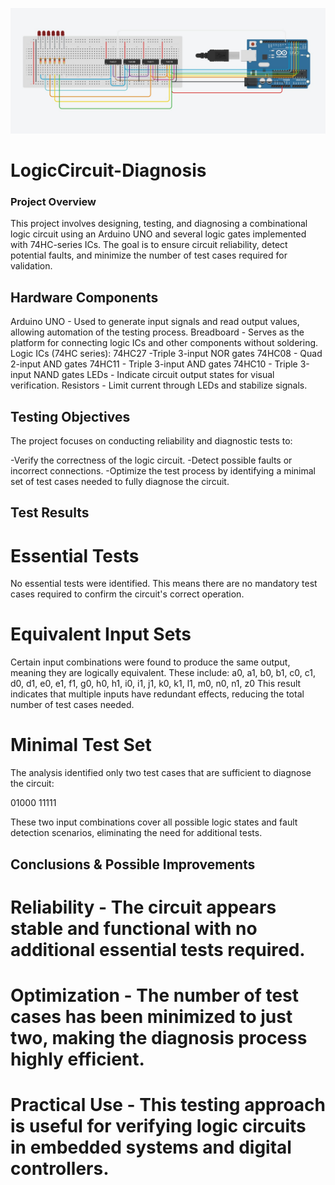 
![alt text](Schema.jpeg) 

# LogicCircuit-Diagnosis

### Project Overview
This project involves designing, testing, and diagnosing a combinational logic circuit using an Arduino UNO and several logic gates implemented with 74HC-series ICs. The goal is to ensure circuit reliability, detect potential faults, and minimize the number of test cases required for validation.

## Hardware Components
Arduino UNO - Used to generate input signals and read output values, allowing automation of the testing process.
Breadboard - Serves as the platform for connecting logic ICs and other components without soldering.
Logic ICs (74HC series):
74HC27 -Triple 3-input NOR gates
74HC08 - Quad 2-input AND gates
74HC11 - Triple 3-input AND gates
74HC10 - Triple 3-input NAND gates
LEDs - Indicate circuit output states for visual verification.
Resistors - Limit current through LEDs and stabilize signals.

## Testing Objectives
The project focuses on conducting reliability and diagnostic tests to:

-Verify the correctness of the logic circuit.
-Detect possible faults or incorrect connections.
-Optimize the test process by identifying a minimal set of test cases needed to fully diagnose the circuit.
## Test Results
# Essential Tests
No essential tests were identified. This means there are no mandatory test cases required to confirm the circuit's correct operation.
# Equivalent Input Sets
Certain input combinations were found to produce the same output, meaning they are logically equivalent. These include:
a0, a1, b0, b1, c0, c1, d0, d1, e0, e1, f1, g0, h0, h1, i0, i1, j1, k0, k1, l1, m0, n0, n1, z0
This result indicates that multiple inputs have redundant effects, reducing the total number of test cases needed.

# Minimal Test Set
The analysis identified only two test cases that are sufficient to diagnose the circuit:

01000
11111

These two input combinations cover all possible logic states and fault detection scenarios, eliminating the need for additional tests.

## Conclusions & Possible Improvements

# Reliability - The circuit appears stable and functional with no additional essential tests required.
# Optimization -  The number of test cases has been minimized to just two, making the diagnosis process highly efficient.
# Practical Use - This testing approach is useful for verifying logic circuits in embedded systems and digital controllers.